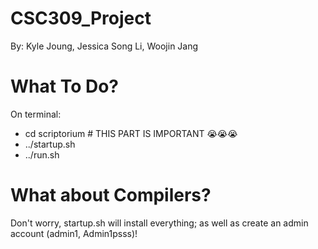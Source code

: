 # CSC309_Project

By: Kyle Joung, Jessica Song Li, Woojin Jang

# What To Do?
On terminal:
* cd scriptorium   # THIS PART IS IMPORTANT 😭😭😭
* ../startup.sh
* ../run.sh


# What about Compilers?
Don't worry, startup.sh will install everything; as well as create an admin account (admin1, Admin1psss)!
